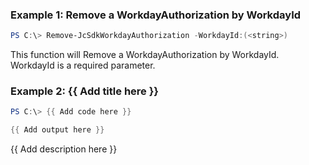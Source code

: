 ### Example 1: Remove a WorkdayAuthorization by WorkdayId
```powershell
PS C:\> Remove-JcSdkWorkdayAuthorization -WorkdayId:(<string>)


```

This function will Remove a WorkdayAuthorization by WorkdayId. WorkdayId is a required parameter.

### Example 2: {{ Add title here }}
```powershell
PS C:\> {{ Add code here }}

{{ Add output here }}
```

{{ Add description here }}

